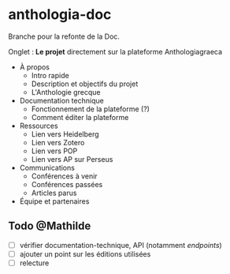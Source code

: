 # anthologia-doc

Branche pour la refonte de la Doc. 

Onglet : **Le projet** directement sur la plateforme Anthologiagraeca 

- À propos  
	- Intro rapide 
	- Description et objectifs du projet
	- L'Anthologie grecque 
- Documentation technique   
	- Fonctionnement de la plateforme (?)
	- Comment éditer la plateforme 
- Ressources 
	- Lien vers Heidelberg
	- Lien vers Zotero  
	- Lien vers POP 
	- Lien vers AP sur Perseus
- Communications  
	- Conférences à venir 
	- Conférences passées  
	- Articles parus 
- Équipe et partenaires    


## Todo @Mathilde 
- [ ] vérifier documentation-technique, API (notamment *endpoints*)
- [ ] ajouter un point sur les éditions utilisées
- [ ] relecture 